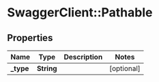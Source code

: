 # SwaggerClient::Pathable

## Properties
Name | Type | Description | Notes
------------ | ------------- | ------------- | -------------
**_type** | **String** |  | [optional] 

